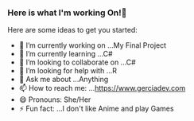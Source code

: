 ### Here is what I'm working On!👋



Here are some ideas to get you started:

- 🔭 I’m currently working on ...My Final Project
- 🌱 I’m currently learning ...C#
- 👯 I’m looking to collaborate on ...C#
- 🤔 I’m looking for help with ...R
- 💬 Ask me about ...Anything
- 📫 How to reach me: ...https://www.gerciadev.com
- 😄 Pronouns: She/Her
- ⚡ Fun fact: ...I don't like Anime and play Games
